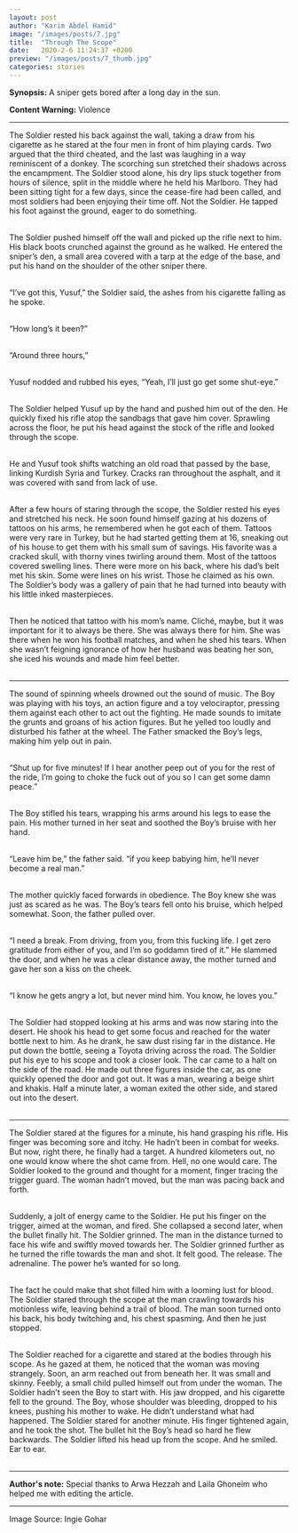 ```yaml
---
layout: post
author: "Karim Abdel Hamid"
image: "/images/posts/7.jpg"
title:  "Through The Scope"
date:   2020-2-6 11:24:37 +0200
preview: "/images/posts/7_thumb.jpg"
categories: stories
---
```


**Synopsis:** A sniper gets bored after a long day in the sun.

**Content Warning:** Violence

---

The Soldier rested his back against the wall, taking a draw from his cigarette as he stared at the four men in front of him playing cards. Two argued that the third cheated, and the last was laughing in a way reminiscent of a donkey. The scorching sun stretched their shadows across the encampment. The Soldier stood alone, his dry lips stuck together from hours of silence, split in the middle where he held his Marlboro. They had been sitting tight for a few days, since the cease-fire had been called, and most soldiers had been enjoying their time off. Not the Soldier. He tapped his foot against the ground, eager to do something.<br /><br />

The Soldier pushed himself off the wall and picked up the rifle next to him. His black boots crunched against the ground as he walked. He entered the sniper’s den, a small area covered with a tarp at the edge of the base, and put his hand on the shoulder of the other sniper there.<br /><br />

“I’ve got this, Yusuf,” the Soldier said, the ashes from his cigarette falling as he spoke.<br /><br />

“How long’s it been?”<br /><br />

“Around three hours,” <br /><br />

Yusuf nodded and rubbed his eyes, “Yeah, I’ll just go get some shut-eye.”<br /><br />

The Soldier helped Yusuf up by the hand and pushed him out of the den. He quickly fixed his rifle atop the sandbags that gave him cover. Sprawling across the floor, he put his head against the stock of the rifle and looked through the scope.<br /><br />

He and Yusuf took shifts watching an old road that passed by the base, linking Kurdish Syria and Turkey. Cracks ran throughout the asphalt, and it was covered with sand from lack of use.<br /><br />

After a few hours of staring through the scope, the Soldier rested his eyes and stretched his neck. He soon found himself gazing at his dozens of tattoos on his arms, he remembered when he got each of them. Tattoos were very rare in Turkey, but he had started getting them at 16, sneaking out of his house to get them with his small sum of savings. His favorite was a cracked skull, with thorny vines twirling around them. Most of the tattoos covered swelling lines. There were more on his back, where his dad’s belt met his skin. Some were lines on his wrist. Those he claimed as his own. The Soldier’s body was a gallery of pain that he had turned into beauty with his little inked masterpieces.<br /><br />

Then he noticed that tattoo with his mom’s name. Cliché, maybe, but it was important for it to always be there. She was always there for him. She was there when he won his football matches, and when he shed his tears. When she wasn’t feigning ignorance of how her husband was beating her son, she iced his wounds and made him feel better.<br /><br />

<hr />

The sound of spinning wheels drowned out the sound of music. The Boy was playing with his toys, an action figure and a toy velociraptor, pressing them against each other to act out the fighting. He made sounds to imitate the grunts and groans of his action figures. But he yelled too loudly and disturbed his father at the wheel. The Father smacked the Boy’s legs, making him yelp out in pain.<br /><br />

“Shut up for five minutes! If I hear another peep out of you for the rest of the ride, I’m going to choke the fuck out of you so I can get some damn peace.”<br /><br />

The Boy stifled his tears, wrapping his arms around his legs to ease the pain. His mother turned in her seat and soothed the Boy’s bruise with her hand.<br /><br />

“Leave him be,” the father said. “if you keep babying him, he’ll never become a real man.”<br /><br />

The mother quickly faced forwards in obedience. The Boy knew she was just as scared as he was. The Boy’s tears fell onto his bruise, which helped somewhat. Soon, the father pulled over.<br /><br />

“I need a break. From driving, from you, from this fucking life. I get zero gratitude from either of you, and I’m so goddamn tired of it.” He slammed the door, and when he was a clear distance away, the mother turned and gave her son a kiss on the cheek.<br /><br />

“I know he gets angry a lot, but never mind him. You know, he loves you.”<br /><br />

The Soldier had stopped looking at his arms and was now staring into the desert. He shook his head to get some focus and reached for the water bottle next to him. As he drank, he saw dust rising far in the distance. He put down the bottle, seeing a Toyota driving across the road. The Soldier put his eye to his scope and took a closer look. The car came to a halt on the side of the road. He made out three figures inside the car, as one quickly opened the door and got out. It was a man, wearing a beige shirt and khakis. Half a minute later, a woman exited the other side, and stared out into the desert.<br /><br />

<hr />

The Soldier stared at the figures for a minute, his hand grasping his rifle. His finger was becoming sore and itchy. He hadn’t been in combat for weeks. But now, right there, he finally had a target. A hundred kilometers out, no one would know where the shot came from. Hell, no one would care. The Soldier looked to the ground and thought for a moment, finger tracing the trigger guard. The woman hadn’t moved, but the man was pacing back and forth.<br /><br />

Suddenly, a jolt of energy came to the Soldier. He put his finger on the trigger, aimed at the woman, and fired. She collapsed a second later, when the bullet finally hit. The Soldier grinned. The man in the distance turned to face his wife and swiftly moved towards her. The Soldier grinned further as he turned the rifle towards the man and shot. It felt good. The release. The adrenaline. The power he’s wanted for so long.<br /><br />

The fact he could make that shot filled him with a looming lust for blood. The Soldier stared through the scope at the man crawling towards his motionless wife, leaving behind a trail of blood. The man soon turned onto his back, his body twitching and, his chest spasming. And then he just stopped.<br /><br />

The Soldier reached for a cigarette and stared at the bodies through his scope. As he gazed at them, he noticed that the woman was moving strangely. Soon, an arm reached out from beneath her. It was small and skinny. Feebly, a small child pulled himself out from under the woman. The Soldier hadn’t seen the Boy to start with. His jaw dropped, and his cigarette fell to the ground. The Boy, whose shoulder was bleeding, dropped to his knees, pushing his mother to wake. He didn’t understand what had happened. The Soldier stared for another minute. His finger tightened again, and he took the shot. The bullet hit the Boy’s head so hard he flew backwards. The Soldier lifted his head up from the scope. And he smiled. Ear to ear.<br /><br />

---

**Author's note:** Special thanks to Arwa Hezzah and Laila Ghoneim who helped me with editing the article.

---

Image Source: Ingie Gohar